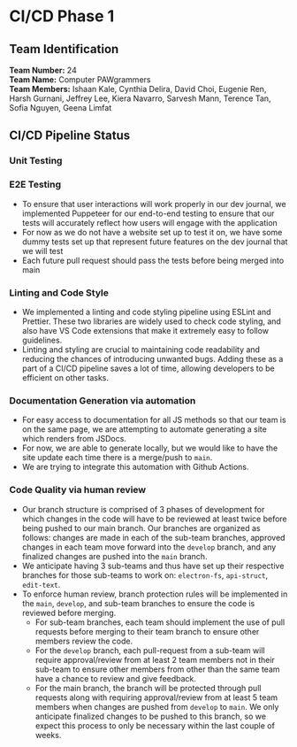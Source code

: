 # CI/CD Phase 1

## Team Identification

**Team Number:** 24
<br>
**Team Name:** Computer PAWgrammers
<br>
**Team Members:**
Ishaan Kale,
Cynthia Delira,
David Choi,
Eugenie Ren,
Harsh Gurnani,
Jeffrey Lee,
Kiera Navarro,
Sarvesh Mann,
Terence Tan,
Sofia Nguyen,
Geena Limfat

## CI/CD Pipeline Status

### Unit Testing

### E2E Testing

- To ensure that user interactions will work properly in our dev journal, we implemented Puppeteer for our end-to-end testing to ensure that our tests will accurately reflect how users will engage with the application
- For now as we do not have a website set up to test it on, we have some dummy tests set up that represent future features on the dev journal that we will test
- Each future pull request should pass the tests before being merged into main

### Linting and Code Style

- We implemented a linting and code styling pipeline using ESLint and Prettier. These two libraries are widely used to check code styling, and also have VS Code extensions that make it extremely easy to follow guidelines.
- Linting and styling are crucial to maintaining code readability and reducing the chances of introducing unwanted bugs. Adding these as a part of a CI/CD pipeline saves a lot of time, allowing developers to be efficient on other tasks.

### Documentation Generation via automation

- For easy access to documentation for all JS methods so that our team is on the same page, we are attempting to automate generating a site which renders from JSDocs.
- For now, we are able to generate locally, but we would like to have the site update each time there is a merge/push to `main`.
- We are trying to integrate this automation with Github Actions.

### Code Quality via human review

- Our branch structure is comprised of 3 phases of development for which changes in the code will have to be reviewed at least twice before being pushed to our main branch. Our branches are organized as follows: changes are made in each of the sub-team branches, approved changes in each team move forward into the `develop` branch, and any finalized changes are pushed into the `main` branch.
- We anticipate having 3 sub-teams and thus have set up their respective branches for those sub-teams to work on: `electron-fs`, `api-struct`, `edit-text`.
- To enforce human review, branch protection rules will be implemented in the `main`, `develop`, and sub-team branches to ensure the code is reviewed before merging.
  - For sub-team branches, each team should implement the use of pull requests before merging to their team branch to ensure other members review the code.
  - For the `develop` branch, each pull-request from a sub-team will require approval/review from at least 2 team members not in their sub-team to ensure other members from other than the same team have a chance to review and give feedback.
  - For the main branch, the branch will be protected through pull requests along with requiring approval/review from at least 5 team members when changes are pushed from `develop` to `main`. We only anticipate finalized changes to be pushed to this branch, so we expect this process to only be necessary within the last couple of weeks.
